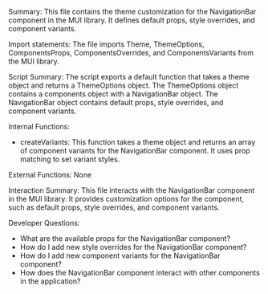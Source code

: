 Summary:
This file contains the theme customization for the NavigationBar component in the MUI library. It defines default props, style overrides, and component variants.

Import statements:
The file imports Theme, ThemeOptions, ComponentsProps, ComponentsOverrides, and ComponentsVariants from the MUI library.

Script Summary:
The script exports a default function that takes a theme object and returns a ThemeOptions object. The ThemeOptions object contains a components object with a NavigationBar object. The NavigationBar object contains default props, style overrides, and component variants.

Internal Functions:
- createVariants: This function takes a theme object and returns an array of component variants for the NavigationBar component. It uses prop matching to set variant styles.

External Functions:
None

Interaction Summary:
This file interacts with the NavigationBar component in the MUI library. It provides customization options for the component, such as default props, style overrides, and component variants.

Developer Questions:
- What are the available props for the NavigationBar component?
- How do I add new style overrides for the NavigationBar component?
- How do I add new component variants for the NavigationBar component?
- How does the NavigationBar component interact with other components in the application?